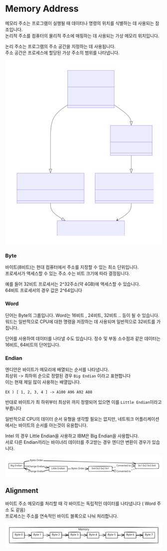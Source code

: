 # Memory Address

메모리 주소는 프로그램이 실행될 때 데이터나 명령의 위치를 ​​식별하는 데 사용되는 참조입니다. \
논리적 주소를 컴퓨터의 물리적 주소에 매핑하는 데 사용되는 가상 메모리 위치입니다.

논리 주소는 프로그램의 주소 공간을 지정하는 데 사용됩니다. \
주소 공간은 프로세스에 할당된 가상 주소의 범위를 나타냅니다.

<img src="../../.gitbook/assets/file.excalidraw (2) (1) (1).svg" alt="" class="gitbook-drawing">

### Byte

바이트(8비트)는 현대 컴퓨터에서 주소를 지정할 수 있는 최소 단위입니다. \
프로세서가 액세스할 수 있는 주소 수는 비트 크기에 따라 결정됩니다.&#x20;

예를 들어 32비트 프로세서는 2^32주소(약 4GB)에 액세스할 수 있습니다. \
64비트 프로세서의 경우 값은 2^64입니다

### Word

단어는 Byte의 그룹입니다. Word는 16비트 , 24비트, 32비트 .. 등이 될 수 있습니다.\
워드는 일반적으로 CPU에 대한 명령을 저장하는 데 사용되며 일반적으로 32비트를 가집니다.

단어를 사용하여 데이터를 나타낼 수도 있습니다. 정수 및 부동 소수점과 같은 데이터는 16비트, 64비트의 단어입니다.

### Endian

엔디안은 바이트가 메모리에 배열되는 순서를 나타냅니다. \
최상위 -> 최하위 순으로 정렬된 경우 `Big Endian` 이라고 표현합니다 \
이는 현재 제일 많이 사용하는 배열입니다.

```
EX ) [ 1, 2, 3, 4 ] -> A100 A96 A92 A88
```

반대로 바이트가 최 하위부터 최상위 까지 정렬되어 있으면 이를 `Little Endian`이라고 부릅니다

일반적으로 CPU의 데이터 순서 유형을 생각할 필요는 없지만, 네트워크 어플리케이션에서는 바이트의 순서를 아는것이 유용합니다.

Intel 의 경우 Little Endian을 사용하고 IBM은 Big Endian을 사용합니다.\
서로 다른 Endian끼리는 바이너리 데이터를 주고받는 경우 엔디안 변환이  경우가 있습니다.

<img src="../../.gitbook/assets/file.excalidraw (3) (1).svg" alt="" class="gitbook-drawing">

## Alignment <a href="#bd-alignment" id="bd-alignment"></a>

바이트 주소 메모리를 처리할 때 각 바이트는 독립적인 데이터를 나타냅니다 ( Word 주소 도 같음)\
프로세스는 주소를 연속적인 바이트 블록으로 나눠  처리합니다.

<img src="../../.gitbook/assets/file.excalidraw (4) (1).svg" alt="" class="gitbook-drawing">
